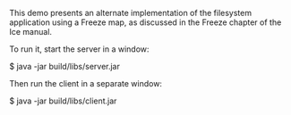 This demo presents an alternate implementation of the filesystem
application using a Freeze map, as discussed in the Freeze chapter of
the Ice manual.

To run it, start the server in a window:

$ java -jar build/libs/server.jar

Then run the client in a separate window:

$ java -jar build/libs/client.jar
